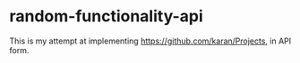 # random-functionality-api
This is my attempt at implementing https://github.com/karan/Projects, in API form.
